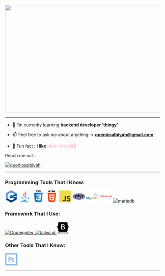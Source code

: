 <p align="center"> <img width="600" height="350" src="https://i.postimg.cc/RVHpB3t7/header.png"> </p>
<!-- <h1 align="center">Hello, I'm Fildzah Marissa (a.k.a Queniex) </h1>
<h3 align="center">An undergraduate Informatic Engineering || Backend Developer Enthusiast 👩🏻‍💻</h3> -->

<hr>

- 🌱 I’m currently learning **backend developer 'thingy'**

- 📫 Feel free to ask me about anything -> **queniesalbiyah@gmail.com**

- 🐰 Fun fact : **I like <span style="color:pink;">pink colour🏳️‍⚧️</span>**

<p align="left">Reach me out : </p>
<p align="left"> <a href="https://twitter.com/queniesalbiyah" target="blank"><img src="https://img.shields.io/twitter/follow/queniesalbiyah?logo=twitter&style=for-the-badge" alt="queniesalbiyah" /></a> </p>

<hr>
<h3 align="left">Programming Tools That I Know:</h3>
<p align="left"> 
<a href="https://www.w3schools.com/cpp/" target="_blank" rel="noreferrer"> <img src="https://raw.githubusercontent.com/devicons/devicon/master/icons/cplusplus/cplusplus-original.svg" alt="cplusplus" width="40" height="40"/> </a> 
<a href="https://www.java.com" target="_blank" rel="noreferrer"> <img src="https://raw.githubusercontent.com/devicons/devicon/master/icons/java/java-original.svg" alt="java" width="40" height="40"/> </a> 
<a href="https://www.w3schools.com/css/" target="_blank" rel="noreferrer"> <img src="https://raw.githubusercontent.com/devicons/devicon/master/icons/css3/css3-original-wordmark.svg" alt="css3" width="40" height="40"/> </a> 
<a href="https://www.w3.org/html/" target="_blank" rel="noreferrer"> <img src="https://raw.githubusercontent.com/devicons/devicon/master/icons/html5/html5-original-wordmark.svg" alt="html5" width="40" height="40"/> </a> 
<a href="https://developer.mozilla.org/en-US/docs/Web/JavaScript" target="_blank" rel="noreferrer"> <img src="https://raw.githubusercontent.com/devicons/devicon/master/icons/javascript/javascript-original.svg" alt="javascript" width="40" height="40"/> </a>
<a href="https://www.php.net" target="_blank" rel="noreferrer"> <img src="https://raw.githubusercontent.com/devicons/devicon/master/icons/php/php-original.svg" alt="php" width="40" height="40"/> </a>
<a href="https://www.mysql.com/" target="_blank" rel="noreferrer"> <img src="https://raw.githubusercontent.com/devicons/devicon/master/icons/mysql/mysql-original-wordmark.svg" alt="mysql" width="40" height="40"/> </a>
<a href="https://www.oracle.com/" target="_blank" rel="noreferrer"> <img src="https://raw.githubusercontent.com/devicons/devicon/master/icons/oracle/oracle-original.svg" alt="oracle" width="40" height="40"/> </a> 
<a href="https://mariadb.org/" target="_blank" rel="noreferrer"> <img src="https://www.vectorlogo.zone/logos/mariadb/mariadb-icon.svg" alt="mariadb" width="40" height="40"/> </a>
</p>
  
<h3 align="left">Framework That I Use:</h3>
<p align="left"> 
  <a href="https://codeigniter.com/" target="_blank" rel="noreferrer"> <img                                                                   src="https://img.shields.io/badge/CodeIgniter-%23EF4223.svg?style=for-the-badge&logo=codeIgniter&logoColor=white " alt="Codeigniter" width="90" height="40"/> </a>
  <a href="https://tailwindcss.com/" target="_blank" rel="noreferrer"> <img src="https://www.vectorlogo.zone/logos/tailwindcss/tailwindcss-icon.svg" alt="tailwind"       width="40" height="40"/> </a> 
  <a href="https://getbootstrap.com" target="_blank" rel="noreferrer"> <img src="https://raw.githubusercontent.com/devicons/devicon/master/icons/bootstrap/bootstrap-plain-wordmark.svg" alt="bootstrap" width="40" height="40"/> </a>
</p>

<h3 align="left">Other Tools That I Know:</h3>
<p align="left"> 
  <a href="https://www.photoshop.com/en" target="_blank" rel="noreferrer"> <img src="https://raw.githubusercontent.com/devicons/devicon/master/icons/photoshop/photoshop-line.svg" alt="photoshop" width="40" height="40"/> </a>
</p>

<hr>

<!--<p align="center"><img src="https://github-readme-stats.vercel.app/api?username=queniex&show_icons=true&theme=synthwave" alt="queniex" /></p><>-->
